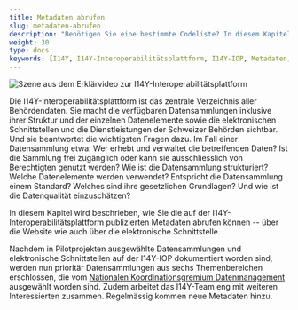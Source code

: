 ```yaml
---
title: Metadaten abrufen
slug: metadaten-abrufen
description: "Benötigen Sie eine bestimmte Codeliste? In diesem Kapitel wird gezeigt, wie sich die auf der I14Y-Interoperabilitätsplattform publizierten Informationen abrufen lassen -- über die grafische Oberfläche wie auch über die elektronische Schnittstelle."
weight: 30
type: docs
keywords: [I14Y, I14Y-Interoperabilitätsplattform, I14Y-IOP, Metadaten, Katalog, Datenbezug, Daten beziehen, Daten abrufen]
---
```


![Szene aus dem Erklärvideo zur I14Y-Interoperabilitätsplattform](/handbook/img/i14y-film_123.png)

Die I14Y-Interoperabilitätsplattform ist das zentrale Verzeichnis aller Behördendaten. Sie macht die verfügbaren Datensammlungen inklusive ihrer Struktur und der einzelnen Datenelemente sowie die elektronischen Schnittstellen und die Dienstleistungen der Schweizer Behörden sichtbar. Und sie beantwortet die wichtigsten Fragen dazu. Im Fall einer Datensammlung etwa: Wer erhebt und verwaltet die betreffenden Daten? Ist die Sammlung frei zugänglich oder kann sie ausschliesslich von Berechtigten genutzt werden? Wie ist die Datensammlung strukturiert? Welche Datenelemente werden verwendet? Entspricht die Datensammlung einem Standard? Welches sind ihre gesetzlichen Grundlagen? Und wie ist die Datenqualität einzuschätzen? 

In diesem Kapitel wird beschrieben, wie Sie die auf der I14Y-Interoperabilitätsplattform publizierten Metadaten abrufen können -- über die Website wie auch über die elektronische Schnittstelle. 

Nachdem in Pilotprojekten ausgewählte Datensammlungen und elektronische Schnittstellen auf der I14Y-IOP dokumentiert worden sind, werden nun prioritär Datensammlungen aus sechs Themenbereichen erschlossen, die vom [Nationalen Koordinationsgremium Datenmanagement](https://www.digitale-verwaltung-schweiz.ch/ueber-uns/arbeitsgruppen) ausgewählt worden sind. Zudem arbeitet das I14Y-Team eng mit weiteren Interessierten zusammen. Regelmässig kommen neue Metadaten hinzu.